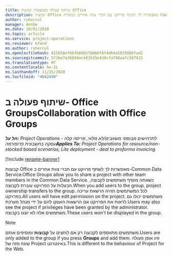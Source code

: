 ```yaml
---
title: שיתוף פעולה באמצעות קבוצות Office
description: קבוצות Office מאפשרות לך לשתף פרויקט עם חברי צוות אחרים במסגרת Common Data Service.
author: ruhercul
manager: Annbe
ms.date: 10/01/2020
ms.topic: article
ms.service: project-operations
ms.reviewer: kfend
ms.author: ruhercul
ms.openlocfilehash: 815658ef66fb8083fb066f8f4d64a503580bfad2
ms.sourcegitcommit: 573be7e36604ace82b35e439cfa748aa7c587415
ms.translationtype: HT
ms.contentlocale: he-IL
ms.lasthandoff: 11/25/2020
ms.locfileid: "4642499"
---
```

# <a name="collaboration-with-office-groups"></a><span data-ttu-id="ba8f4-103">שיתוף פעולה ב- Office Groups</span><span class="sxs-lookup"><span data-stu-id="ba8f4-103">Collaboration with Office Groups</span></span>

<span data-ttu-id="ba8f4-104">_**חל על:** Project Operations לתרחישים מבוססי משאבים/לא מלאי, פריסה קלה - עסקה בחשבונית פרופורמה_</span><span class="sxs-lookup"><span data-stu-id="ba8f4-104">_**Applies To:** Project Operations for resource/non-stocked based scenarios, Lite deployment - deal to proforma invoicing_</span></span>

[!include [rename-banner](~/includes/cc-data-platform-banner.md)]

<span data-ttu-id="ba8f4-105">קבוצות Office מאפשרות לך לשתף פרויקט עם חברי צוות אחרים ב-Common Data Service.</span><span class="sxs-lookup"><span data-stu-id="ba8f4-105">Office Groups allow you to share a project with other team members in the Common Data Service.</span></span> <span data-ttu-id="ba8f4-106">כשאתה מוסיף משתמשים לקבוצה, הבעלות על הפרויקט עוברת לקבוצה.</span><span class="sxs-lookup"><span data-stu-id="ba8f4-106">When you add users to the group, project ownership transfers to the group.</span></span> <span data-ttu-id="ba8f4-107">לכל המשתמשים תהיה הרשאת עריכה בפרויקט.</span><span class="sxs-lookup"><span data-stu-id="ba8f4-107">All users will have edit permission on the project.</span></span> <span data-ttu-id="ba8f4-108">משתמשים יכולו גם לראות את הפרויקט אם הרשאות הוענקו להם על ידי מנהל מערכת.</span><span class="sxs-lookup"><span data-stu-id="ba8f4-108">Users may also see the project if privileges have been granted by the administrator.</span></span> <span data-ttu-id="ba8f4-109">משתמשים אלה לא יוצגו בקבוצה.</span><span class="sxs-lookup"><span data-stu-id="ba8f4-109">These users won't be displayed in the group.</span></span>

> [!NOTE] 
> <span data-ttu-id="ba8f4-110">משתמשים מתווספים לקבוצה רק אם לוחצים על **קבוצות** ומוסיפים אותם.</span><span class="sxs-lookup"><span data-stu-id="ba8f4-110">Users are only added to the group if you press **Groups** and add them.</span></span> <span data-ttu-id="ba8f4-111">זהו אופן פעולה שונה מזה של Project באינטרנט.</span><span class="sxs-lookup"><span data-stu-id="ba8f4-111">This is different to the behaviour of Project for the Web.</span></span> 

